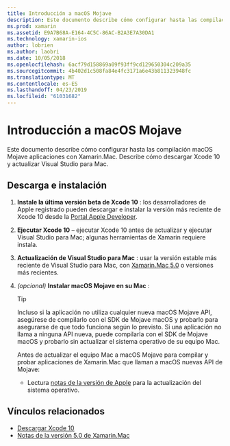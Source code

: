 ```yaml
---
title: Introducción a macOS Mojave
description: Este documento describe cómo configurar hasta las compilación macOS Mojave aplicaciones con Xamarin.Mac. Describe cómo descargar Xcode 10 y actualizar Visual Studio para Mac.
ms.prod: xamarin
ms.assetid: E9A7B68A-E164-4C5C-86AC-B2A3E7A30DA1
ms.technology: xamarin-ios
author: lobrien
ms.author: laobri
ms.date: 10/05/2018
ms.openlocfilehash: 6acf79d158869a09f93ff9cd129650304c209a35
ms.sourcegitcommit: 4b402d1c508fa84e4fc3171a6e43b811323948fc
ms.translationtype: MT
ms.contentlocale: es-ES
ms.lasthandoff: 04/23/2019
ms.locfileid: "61031682"
---
```

# <a name="get-started-with-macos-mojave"></a>Introducción a macOS Mojave

Este documento describe cómo configurar hasta las compilación macOS Mojave aplicaciones con Xamarin.Mac. Describe cómo descargar Xcode 10 y actualizar Visual Studio para Mac.

## <a name="download-and-install"></a>Descarga e instalación

1. **Instale la última versión beta de Xcode 10** : los desarrolladores de Apple registrado pueden descargar e instalar la versión más reciente de Xcode 10 desde la [Portal Apple Developer](https://developer.apple.com/download/).

2. **Ejecutar Xcode 10** – ejecutar Xcode 10 antes de actualizar y ejecutar Visual Studio para Mac; algunas herramientas de Xamarin requiere instala.

3. **Actualización de Visual Studio para Mac** : usar la versión estable más reciente de Visual Studio para Mac, con [Xamarin.Mac 5.0](https://developer.xamarin.com/releases/mac/xamarin.mac_5/xamarin.mac_5.0/) o versiones más recientes.

4. _(opcional)_  **Instalar macOS Mojave en su Mac** :

   > [!TIP]
   > Incluso si la aplicación no utiliza cualquier nueva macOS Mojave API, asegúrese de compilarlo con el SDK de Mojave macOS y probarlo para asegurarse de que todo funciona según lo previsto. Si una aplicación no llama a ninguna API nueva, puede compilarla con el SDK de Mojave macOS y probarlo sin actualizar el sistema operativo de su equipo Mac.
   >
   > Antes de actualizar el equipo Mac a macOS Mojave para compilar y probar aplicaciones de Xamarin.Mac que llaman a macOS nuevas API de Mojave:
   >
   > - Lectura [notas de la versión de Apple](https://developer.apple.com/download/) para la actualización del sistema operativo.

## <a name="related-links"></a>Vínculos relacionados

- [Descargar Xcode 10](https://developer.apple.com/download/)
- [Notas de la versión 5.0 de Xamarin.Mac](https://docs.microsoft.com/xamarin/mac/release-notes/5/5.0/)
